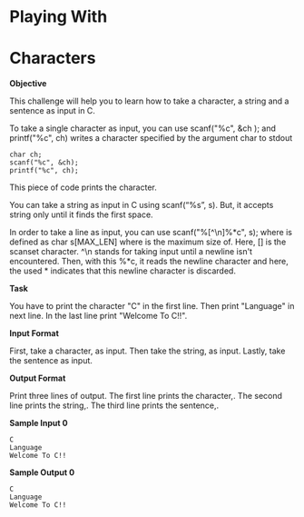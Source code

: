 # Playing With

# Characters

**Objective**

This challenge will help you to learn how to take a character, a string and a sentence as input in C.

To take a single character as input, you can use scanf("%c", &ch ); and printf("%c", ch) writes a
character specified by the argument char to stdout

```
char ch;
scanf("%c", &ch);
printf("%c", ch);
```
This piece of code prints the character.

You can take a string as input in C using scanf(“%s”, s). But, it accepts string only until it finds the first
space.

In order to take a line as input, you can use scanf("%[^\n]%*c", s); where is defined as char
s[MAX_LEN] where is the maximum size of. Here, [] is the scanset character. ^\n stands
for taking input until a newline isn't encountered. Then, with this %*c, it reads the newline character and
here, the used * indicates that this newline character is discarded.

**Task**

You have to print the character "C" in the first line. Then print "Language" in next line. In the last line
print "Welcome To C!!".

**Input Format**

First, take a character, as input.
Then take the string, as input.
Lastly, take the sentence as input.

**Output Format**

Print three lines of output. The first line prints the character,.
The second line prints the string,.
The third line prints the sentence,.

**Sample Input 0**

```
C
Language
Welcome To C!!
```
**Sample Output 0**

```
C
Language
Welcome To C!!
```

